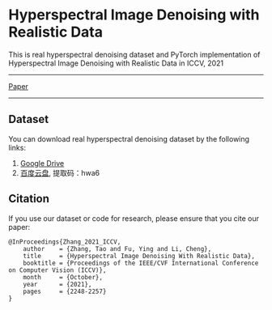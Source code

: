 Hyperspectral Image Denoising with Realistic Data
===

This is real hyperspectral denoising dataset and PyTorch implementation of Hyperspectral Image Denoising with Realistic Data in ICCV, 2021
***
[Paper](https://openaccess.thecvf.com/content/ICCV2021/html/Zhang_Hyperspectral_Image_Denoising_With_Realistic_Data_ICCV_2021_paper.html)
***

## Dataset
You can download real hyperspectral denoising dataset by the following links:
1. [Google Drive](https://drive.google.com/file/d/1cKtSF42HiDQdW48Ccjq3vSEq5zcxq1HK/view?usp=sharing)
2. [百度云盘](https://pan.baidu.com/s/1XUqLvdpqVZjaYZsxDa8ENA), 提取码：hwa6

## Citation
If you use our dataset or code for research, please ensure that you cite our paper:

    @InProceedings{Zhang_2021_ICCV,
        author    = {Zhang, Tao and Fu, Ying and Li, Cheng},
        title     = {Hyperspectral Image Denoising With Realistic Data},
        booktitle = {Proceedings of the IEEE/CVF International Conference on Computer Vision (ICCV)},
        month     = {October},
        year      = {2021},
        pages     = {2248-2257}
    }
